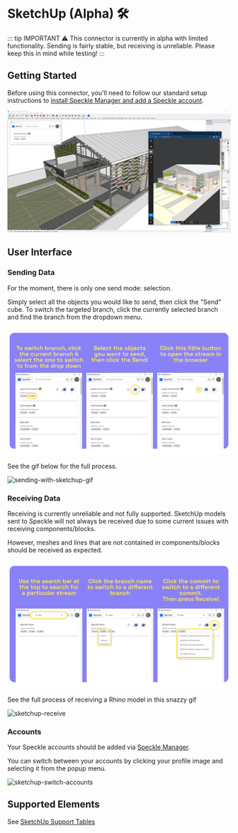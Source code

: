 # SketchUp (Alpha) 🛠️

::: tip IMPORTANT ⚠️
This connector is currently in alpha with limited functionality. Sending is fairly stable, but receiving is unreliable. Please keep this in mind while testing!
:::

## Getting Started

Before using this connector, you'll need to follow our standard setup instructions to [install Speckle Manager and add a Speckle account](/user/manager).

![example-send](./img-sketchup/sketchup-hostel-sent.png)

## User Interface

### Sending Data

For the moment, there is only one send mode: selection.

Simply select all the objects you would like to send, then click the "Send" cube. To switch the targeted branch, click the currently selected branch and find the branch from the dropdown menu.

![sending-with-sketchup-img](./img-sketchup/sketchup-send.png)

See the gif below for the full process.

![sending-with-sketchup-gif](./img-sketchup/sketchup-send.gif)

### Receiving Data

Receiving is currently unreliable and not fully supported. SketchUp models sent to Speckle will not always be received due to some current issues with receiving components/blocks.

However, meshes and lines that are not contained in components/blocks should be received as expected.

![receiving-with-sketchup-img](./img-sketchup/sketchup-receive.png)

See the full process of receiving a Rhino model in this snazzy gif

![sketchup-receive](https://user-images.githubusercontent.com/7717434/140315797-089bb936-fb3d-4c05-9e4b-687e0835bb68.gif)


### Accounts

Your Speckle accounts should be added via [Speckle Manager](/user/manager).

You can switch between your accounts by clicking your profile image and selecting it from the popup menu.

![sketchup-switch-accounts](https://user-images.githubusercontent.com/7717434/140301242-f4b04004-d1f6-4946-8802-dc95d3245746.gif)


## Supported Elements

See [SketchUp Support Tables](/user/support-tables.html#sketchup)
